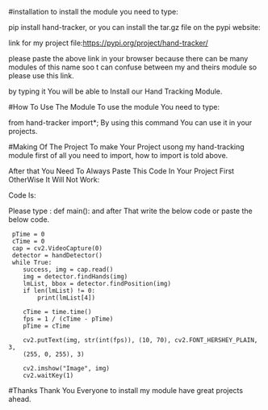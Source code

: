 #installation 
to install the module you need to type:

pip install hand-tracker, or you can install the tar.gz file on the pypi website:

link for my project file:https://pypi.org/project/hand-tracker/

please paste the above link in your browser because there can be many modules of this name soo t can confuse between my and theirs module so please use this link.

by typing it You will be able to Install our Hand Tracking Module.

#How To Use The Module
To use the module You need to type:

from hand-tracker import*; By using this command You can use it in your projects.

#Making Of The Project
To make Your Project usong my hand-tracking module first of all you need to import, how to import is told above.

After that You Need To Always Paste This Code In Your Project First OtherWise It Will Not Work:

Code Is:

Please type : def main(): and after That write the below code or paste the below code.

     pTime = 0
     cTime = 0
     cap = cv2.VideoCapture(0)
     detector = handDetector()
     while True:
        success, img = cap.read()
        img = detector.findHands(img)
        lmList, bbox = detector.findPosition(img)
        if len(lmList) != 0:
            print(lmList[4])

        cTime = time.time()
        fps = 1 / (cTime - pTime)
        pTime = cTime

        cv2.putText(img, str(int(fps)), (10, 70), cv2.FONT_HERSHEY_PLAIN, 3,
        (255, 0, 255), 3)

        cv2.imshow("Image", img)
        cv2.waitKey(1)

#Thanks
Thank You Everyone to install my module have great projects ahead.

